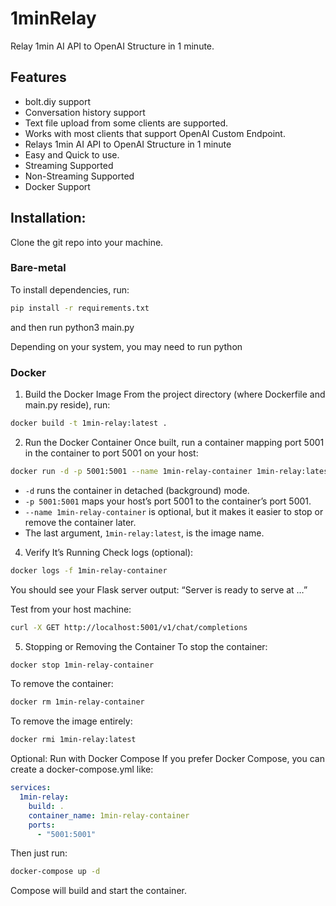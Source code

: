 # 1minRelay
Relay 1min AI API to OpenAI Structure in 1 minute.

## Features
- bolt.diy support
- Conversation history support
- Text file upload from some clients are supported.
- Works with most clients that support OpenAI Custom Endpoint.
- Relays 1min AI API to OpenAI Structure in 1 minute
- Easy and Quick to use.
- Streaming Supported
- Non-Streaming Supported
- Docker Support

## Installation:

Clone the git repo into your machine.

### Bare-metal

To install dependencies, run:
```bash
pip install -r requirements.txt
```

and then run python3 main.py

Depending on your system, you may need to run python

### Docker

1. Build the Docker Image
From the project directory (where Dockerfile and main.py reside), run:

```bash
docker build -t 1min-relay:latest .
```

2. Run the Docker Container
Once built, run a container mapping port 5001 in the container to port 5001 on your host:

```bash
docker run -d -p 5001:5001 --name 1min-relay-container 1min-relay:latest
```

- `-d` runs the container in detached (background) mode.
- `-p 5001:5001` maps your host’s port 5001 to the container’s port 5001.
- `--name 1min-relay-container` is optional, but it makes it easier to stop or remove the container later.
- The last argument, `1min-relay:latest`, is the image name.


4. Verify It’s Running
Check logs (optional):

```bash
docker logs -f 1min-relay-container
```
You should see your Flask server output: “Server is ready to serve at …”

Test from your host machine:

```bash
curl -X GET http://localhost:5001/v1/chat/completions
```

5. Stopping or Removing the Container
To stop the container:

```bash
docker stop 1min-relay-container
```

To remove the container:

```bash
docker rm 1min-relay-container
```

To remove the image entirely:

```bash
docker rmi 1min-relay:latest
```

Optional: Run with Docker Compose
If you prefer Docker Compose, you can create a docker-compose.yml like:

```yaml
services:
  1min-relay:
    build: .
    container_name: 1min-relay-container
    ports:
      - "5001:5001"
```

Then just run:

```bash
docker-compose up -d
```
Compose will build and start the container.
